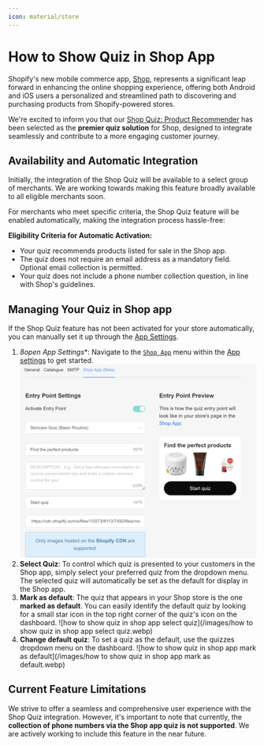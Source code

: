 ```yaml
---
icon: material/store
---
```



# How to Show Quiz in Shop App

Shopify's new mobile commerce app, [Shop](https://shop.app/), represents a significant leap forward in enhancing the online shopping experience, offering both Android and iOS users a personalized and streamlined path to discovering and purchasing products from Shopify-powered stores. 

We're excited to inform you that our [Shop Quiz: Product Recommender](https://revenuehunt.com/product-recommendation-quiz-shopify/) has been selected as the **premier quiz solution** for Shop, designed to integrate seamlessly and contribute to a more engaging customer journey.

## Availability and Automatic Integration

Initially, the integration of the Shop Quiz will be available to a select group of merchants. We are working towards making this feature broadly available to all eligible merchants soon.

For merchants who meet specific criteria, the Shop Quiz feature will be enabled automatically, making the integration process hassle-free:

**Eligibility Criteria for Automatic Activation:**

  - Your quiz recommends products listed for sale in the Shop app.
  - The quiz does not require an email address as a mandatory field. Optional email collection is permitted.
  - Your quiz does not include a phone number collection question, in line with Shop's guidelines.

## Managing Your Quiz in Shop app

If the Shop Quiz feature has not been activated for your store automatically, you can manually set it up through the [App Settings](https://docs.revenuehunt.com/reference/app-settings/). 

1. *8open App Settings**: Navigate to the [`Shop App`](https://docs.revenuehunt.com/reference/app-settings/#shop-app-beta) menu within the [App settings](https://docs.revenuehunt.com/reference/app-settings/#shop-app-beta) to get started.
![how to show quiz in shop app settings](/images/manual_appsettings_shopapp_preview.png)
2. **Select Quiz**: To control which quiz is presented to your customers in the Shop app, simply select your preferred quiz from the dropdown menu. The selected quiz will automatically be set as the default for display in the Shop app.
3. **Mark as default**: The quiz that appears in your Shop store is the one **marked as default**. You can easily identify the default quiz by looking for a small star icon in the top right corner of the quiz's icon on the dashboard. 
  ![how to show quiz in shop app select quiz](/images/how to show quiz in shop app select quiz.webp)
4. **Change default quiz**: To set a quiz as the default, use the quizzes dropdown menu on the dashboard.
  ![how to show quiz in shop app mark as default](/images/how to show quiz in shop app mark as default.webp)

## Current Feature Limitations

We strive to offer a seamless and comprehensive user experience with the Shop Quiz integration. However, it's important to note that currently, the **collection of phone numbers via the Shop app quiz is not supported**. We are actively working to include this feature in the near future.



 
